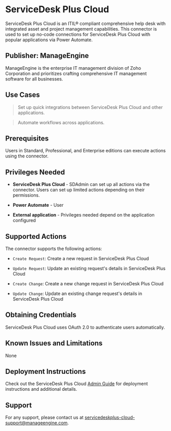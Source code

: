 # ServiceDesk Plus Cloud

ServiceDesk Plus Cloud is an ITIL® compliant comprehensive help desk with integrated asset and project management capabilities. This connector is used to set up no-code connections for ServiceDesk Plus Cloud with popular applications via Power Automate.

## Publisher: ManageEngine

ManageEngine is the enterprise IT management division of Zoho Corporation and prioritizes crafting comprehensive IT management software for all businesses.

## Use Cases

> Set up quick integrations between ServiceDesk Plus Cloud and other applications.

> Automate workflows across applications.

## Prerequisites

Users in Standard, Professional, and Enterprise editions can execute actions using the connector.

## Privileges Needed

* __ServiceDesk Plus Cloud__ - SDAdmin can set up all actions via the connector. Users can set up limited actions depending on their permissions.

* __Power Automate__ - User

* __External application__ - Privileges needed depend on the application configured

## Supported Actions

The connector supports the following actions:

* `Create Request`: Create a new request in ServiceDesk Plus Cloud

* `Update Request`: Update an existing request's details in ServiceDesk Plus Cloud

* `Create Change`: Create a new change request in ServiceDesk Plus Cloud

* `Update Change`: Update an existing change request's details in ServiceDesk Plus Cloud

## Obtaining Credentials

ServiceDesk Plus Cloud uses OAuth 2.0 to authenticate users automatically.

## Known Issues and Limitations

None

## Deployment Instructions

Check out the ServiceDesk Plus Cloud [Admin Guide](https://help.sdpondemand.com/power-automate-integration) for deployment instructions and additional details.

## Support

For any support, please contact us at servicedeskplus-cloud-support@manageengine.com.
